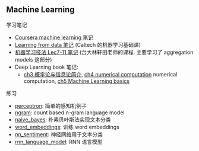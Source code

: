 ## Machine Learning

学习笔记
- [Coursera machine learning 笔记](coursera_machine_learning/coursera_machine_learning_notes.md)
- [Learning from data 笔记](learning_from_data/Learning_From_Data_notes.md) (Caltech 的机器学习基础课)
- [机器学习技法 Lec7-11 笔记](machine_learning_techniques/machine_learning_techniques_notes.md) (台大林轩田老师的课程. 主要学习了 aggregation models 这部分)
- Deep Learning book 笔记:
  + [ch3 概率论与信息论简介](deep_learning_book/dlbook_ch3_prob.md), [ch4 numerical computation](deep_learning_book/dlbook_ch4_numerical.md) numerical computation, [ch5 Machine Learning basics](deep_learning_book/dlbook_ch5_mlbasics.md)

练习
* [perceptron](perceptron/perceptron.ipynb): 简单的感知机例子
* [ngram](ngram/): count based n-gram language model
* [naive_bayes](naive_bayes/naive_bayes_sentiment.ipynb): 朴素贝叶斯法实现文本分类
* [word_embeddings](word_embeddings/word_embeddings.ipynb): 训练 word embeddings
* [nn_sentiment](nn_sentiment/): 神经网络用于文本分类
* [rnn_language_model](rnn_language_model/): RNN 语言模型

